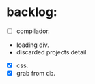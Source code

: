 # backlog:

- [ ] compilador.
- loading div.
- discarded projects detail.
- [x] css.
- [x] grab from db.
